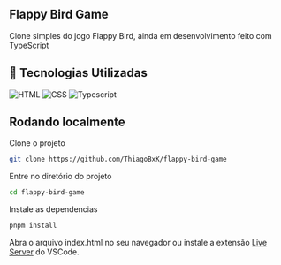 
## Flappy Bird Game

Clone simples do jogo Flappy Bird, ainda em desenvolvimento feito com TypeScript

## 🚀 Tecnologias Utilizadas
![HTML](https://img.shields.io/badge/HTML5-E34F26?style=for-the-badge&logo=html5&logoColor=white)
![CSS](https://img.shields.io/badge/CSS3-1572B6?style=for-the-badge&logo=css3&logoColor=white)
![Typescript](https://img.shields.io/badge/TypeScript-007ACC?style=for-the-badge&logo=typescript&logoColor=white)

## Rodando localmente

Clone o projeto

```bash
git clone https://github.com/ThiagoBxK/flappy-bird-game
```

Entre no diretório do projeto

```bash
cd flappy-bird-game
```

Instale as dependencias
```bash
pnpm install
```

Abra o arquivo index.html no seu navegador ou instale a extensão [Live Server](https://marketplace.visualstudio.com/items?itemName=ritwickdey.LiveServer) do VSCode.



